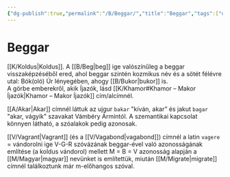 ```yaml
---
{"dg-publish":true,"permalink":"/B/Beggar/","title":"Beggar","tags":["dg_uploaded"],"created":"2023-11-09T08:35","updated":"2023-11-09T08:35"}
---
```



# Beggar

[[K/Koldus\|Koldus]]. A [[B/Beg\|beg]] ige valószínűleg a beggar visszaképzéséből ered, ahol beggar szintén kozmikus név és a sötét félévre utal: Bók(oló) Úr lényegében, ahogy [[B/Bukor\|bukor]] is.  
A görbe emberekről, akik Íjazók, lásd [[K/Khamor#Khamor – Makor Íjazók\|Khamor – Makor Íjazók]] cím/alcímnél.  

[[A/Akar\|Akar]] címnél láttuk az ujgur `bakar` "kíván, akar” és jakut `bagar` "akar, vágyik" szavakat Vámbéry Ármintól. A szemantikai kapcsolat könnyen látható, a szóalakok pedig azonosak.  

[[V/Vagrant\|Vagrant]] (és a [[V/Vagabond\|vagabond]]) címnél a latin `vagere` = vándorolni ige V-G-R szóvázának beggar-ével való azonosságának említése (a koldus vándorol) mellett M = B = V azonosság alapján a [[M/Magyar\|magyar]] nevünket is említettük, miután [[M/Migrate\|migrate]] címnél találkoztunk már m-előhangos szóval.  